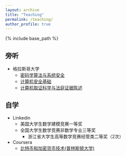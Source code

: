 ```yaml
---
layout: archive
title: "Teaching"
permalink: /teaching/
author_profile: true
---
```


{% include base_path %}

## 旁听
* 格拉斯哥大学
  * [密码学算法与系统安全](https://www.gla.ac.uk/coursecatalogue/course/?code=COMPSCI5079)
  * [计算机安全基础](https://www.gla.ac.uk/coursecatalogue/course/?code=COMPSCI5063)
  * [计算机取证科学与法庭证据陈述](https://www.gla.ac.uk/coursecatalogue/course/?code=COMPSCI5080)

## 自学
* Linkedin
  * 美国大学生数学建模竞赛一等奖
  * 全国大学生数学竞赛非数学专业三等奖
    * 浙江省大学生高等数学竞赛经管类二等奖（2次）
* Coursera
  * [比特币和加密货币技术(普林斯顿大学)](https://coursera.org/share/42554bab880a97c1b61910369631b4dd)

